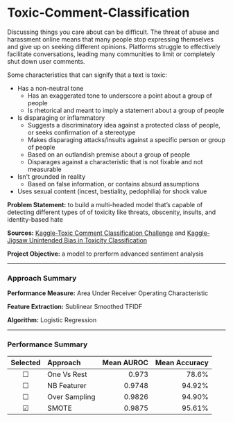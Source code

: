 # Toxic-Comment-Classification

Discussing things you care about can be difficult. The threat of abuse and harassment online means that many people stop expressing themselves and give up on seeking different opinions. Platforms struggle to effectively facilitate conversations, leading many communities to limit or completely shut down user comments.

Some characteristics that can signify that a text is toxic:

* Has a non-neutral tone
  * Has an exaggerated tone to underscore a point about a group of people
  * Is rhetorical and meant to imply a statement about a group of people
* Is disparaging or inflammatory
  * Suggests a discriminatory idea against a protected class of people, or seeks confirmation of a stereotype
  * Makes disparaging attacks/insults against a specific person or group of people
  * Based on an outlandish premise about a group of people
  * Disparages against a characteristic that is not fixable and not measurable
* Isn't grounded in reality
  * Based on false information, or contains absurd assumptions
* Uses sexual content (incest, bestiality, pedophilia) for shock value

**Problem Statement:** to build a multi-headed model that’s capable of detecting different types of of toxicity like threats, obscenity, insults, and identity-based hate

**Sources:** [Kaggle-Toxic Comment Classification Challenge](https://www.kaggle.com/c/jigsaw-toxic-comment-classification-challenge/) and [Kaggle-Jigsaw Unintended Bias in Toxicity Classification](https://www.kaggle.com/c/jigsaw-unintended-bias-in-toxicity-classification/)

**Project Objective:** a model to prerform advanced sentiment analysis

___

### Approach Summary

**Performance Measure:** Area Under Receiver Operating Characteristic

**Feature Extraction:** Sublinear Smoothed TFIDF

**Algorithm:** Logistic Regression

___

### Performance Summary

Selected | Approach | Mean AUROC | Mean Accuracy
:---:|:---|---:|---:
&#9744; | One Vs Rest | 0.973 | 78.6%
&#9744; | NB Featurer | 0.9748 | 94.92%
&#9744; | Over Sampling | 0.9826 | 94.90%
&#9745; | SMOTE | 0.9875 | 95.61%